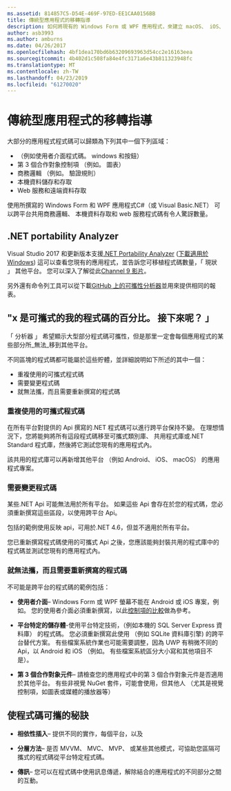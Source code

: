 ```yaml
---
ms.assetid: 814857C5-D54E-469F-97ED-EE1CAA0156BB
title: 傳統型應用程式的移轉指導
description: 如何將現有的 Windows Form 或 WPF 應用程式，來建立 macOS、 iOS、 Android 與 UWP 和 Windows 10 上執行的跨平台應用程式的分離的簡單說明。
author: asb3993
ms.author: amburns
ms.date: 04/26/2017
ms.openlocfilehash: 4bf1dea170bd6b63209693963d54cc2e16163eea
ms.sourcegitcommit: 4b402d1c508fa84e4fc3171a6e43b811323948fc
ms.translationtype: MT
ms.contentlocale: zh-TW
ms.lasthandoff: 04/23/2019
ms.locfileid: "61270020"
---
```

# <a name="desktop-app-porting-guidance"></a>傳統型應用程式的移轉指導

大部分的應用程式程式碼可以歸類為下列其中一個下列區域：

* （例如使用者介面程式碼。 windows 和按鈕）
* 第 3 個合作對象控制項 （例如。 圖表）
* 商務邏輯 （例如。 驗證規則）
* 本機資料儲存和存取
* Web 服務和遠端資料存取

使用所撰寫的 Windows Form 和 WPF 應用程式C#（或 Visual Basic.NET） 可以跨平台共用商務邏輯、 本機資料存取和 web 服務程式碼有令人驚訝數量。

## <a name="net-portability-analyzer"></a>.NET portability Analyzer

Visual Studio 2017 和更新版本支援[.NET Portability Analyzer](https://docs.microsoft.com/dotnet/articles/standard/portability-analyzer) ([下載適用於 Windows](https://marketplace.visualstudio.com/items?itemName=ConnieYau.NETPortabilityAnalyzer)) 這可以查看您現有的應用程式，並告訴您可移植程式碼數量，「 現狀 」 其他平台。 您可以深入了解從此[Channel 9 影片](https://channel9.msdn.com/Blogs/Seth-Juarez/A-Brief-Look-at-the-NET-Portability-Analyzer)。

另外還有命令列工具可以從下載[GitHub 上的可攜性分析器](https://github.com/Microsoft/dotnet-apiport)並用來提供相同的報表。

## <a name="x-of-my-code-is-portable-what-next"></a>"x 是可攜式的我的程式碼的百分比。 接下來呢？ 」

「 分析器 」 希望顯示大型部分程式碼可攜性，但是那里一定會每個應用程式的某些部分所_無法_移到其他平台。

不同區塊的程式碼都可能屬於這些貯體，並詳細說明如下所述的其中一個：

* 重複使用的可攜式程式碼
* 需要變更程式碼
* 就無法攜，而且需要重新撰寫的程式碼

### <a name="re-useable-portable-code"></a>重複使用的可攜式程式碼

在所有平台對提供的 Api 撰寫的.NET 程式碼可以進行跨平台保持不變。 在理想情況下，您將能夠將所有這段程式碼移至可攜式類別庫、 共用程式庫或.NET Standard 程式庫，然後將它測試您現有的應用程式內。

該共用的程式庫可以再新增其他平台 （例如 Android、 iOS、 macOS） 的應用程式專案。

### <a name="code-that-requires-changes"></a>需要變更程式碼

某些.NET Api 可能無法用於所有平台。 如果這些 Api 會存在於您的程式碼，您必須重新撰寫這些區段，以使用跨平台 Api。

包括的範例使用反映 api，可用於.NET 4.6，但並不適用於所有平台。

您已重新撰寫程式碼使用的可攜式 Api 之後，您應該能夠封裝共用的程式庫中的程式碼並測試您現有的應用程式內。

### <a name="code-that-isnt-portable-and-requires-a-re-write"></a>就無法攜，而且需要重新撰寫的程式碼

不可能是跨平台的程式碼的範例包括：

- **使用者介面**– Windows Form 或 WPF 螢幕不能在 Android 或 iOS 專案，例如。 您的使用者介面必須重新撰寫，以此[控制項的比較](~/cross-platform/desktop/controls/index.md)做為參考。

- **平台特定的儲存體**-使用平台特定技術，（例如本機的 SQL Server Express 資料庫） 的程式碼。 您必須重新撰寫此使用 （例如 SQLite 資料庫引擎) 的跨平台替代方案。
有些檔案系統作業也可能需要調整，因為 UWP 有稍微不同的 Api，以 Android 和 iOS （例如。 有些檔案系統區分大小寫和其他項目不是）。

- **第 3 個合作對象元件**– 請檢查您的應用程式中的第 3 個合作對象元件是否適用於其他平台。 有些非視覺 NuGet 套件，可能會使用，但其他人 （尤其是視覺控制項，如圖表或媒體的播放器等）

## <a name="tips-for-making-code-portable"></a>使程式碼可攜的秘訣

- **相依性插入**– 提供不同的實作，每個平台，以及

- **分層方法**– 是否 MVVM、 MVC、 MVP、 或某些其他模式，可協助您區隔可攜式的程式碼從平台特定程式碼。

- **傳訊**– 您可以在程式碼中使用訊息傳遞，解除結合的應用程式的不同部分之間的互動。
